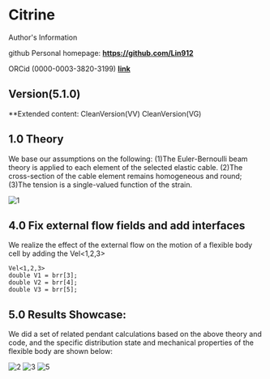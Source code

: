 # Citrine

Author's Information

github Personal homepage: **https://github.com/Lin912**

ORCid (0000-0003-3820-3199) **[link](https://orcid.org/)**



## Version(5.1.0)

**Extended content:
CleanVersion(VV)  <Top Vel to Bottom Vel>
CleanVersion(VG)  <Top Vel to Bottom Gravity>

## 1.0  Theory
We base our assumptions on the following:
(1)The Euler-Bernoulli beam theory is applied to each element of the selected elastic cable. 
(2)The cross-section of the cable element remains homogeneous and round; 
(3)The tension is a single-valued function of the strain.


![1](images/Diagram.jpg)


## 4.0   Fix external flow fields and add interfaces
We realize the effect of the external flow on the motion of a flexible body cell by adding the Vel<1,2,3>

```
Vel<1,2,3>
double V1 = brr[3];            
double V2 = brr[4];
double V3 = brr[5];
```

## 5.0 Results Showcase:
We did a set of related pendant calculations based on the above theory and code, and the specific distribution state and mechanical properties of the flexible body are shown below:

![2](images/2D%20slushing1.jpg)
![3](images/2D2%20slushing.jpg)
![5](images/2D%20slushing2.jpg)

